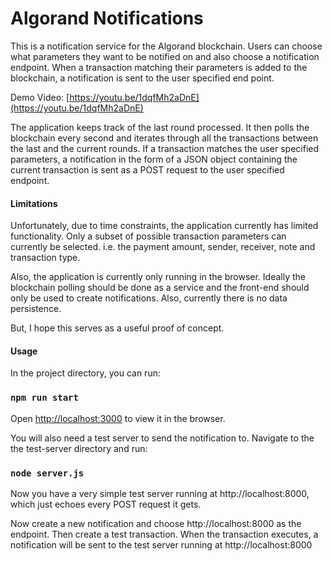 
# Algorand Notifications

This is a notification service for the Algorand blockchain. Users can choose what parameters they want to be notified on and also choose a notification endpoint. When a transaction matching their parameters is added to the blockchain, a notification is sent to the user specified end point.

Demo Video: [https://youtu.be/1dqfMh2aDnE](https://youtu.be/1dqfMh2aDnE)

The application keeps track of the last round processed. It then polls the blockchain every second and iterates through all the transactions between the last and the current rounds. If a transaction matches the user specified parameters, a notification in the form of a JSON object containing the current transaction is sent as a POST request to the user specified endpoint.

#### Limitations
Unfortunately, due to time constraints, the application currently has limited functionality. Only a subset of possible transaction parameters can currently be selected. i.e. the payment amount, sender, receiver, note and transaction type.

Also, the application is currently only running in the browser. Ideally the blockchain polling should be done as a service and the front-end should only be used to create notifications. Also, currently there is no data persistence. 

But, I hope this serves as a useful proof of concept.

#### Usage
In the project directory, you can run:
### `npm run start`

Open [http://localhost:3000](http://localhost:3000) to view it in the browser.

You will also need a test server to send the notification to. Navigate to the the test-server directory and run:
### `node server.js`

Now you have a very simple test server running at http://localhost:8000, which just echoes every POST request it gets.

Now create a new notification and choose http://localhost:8000 as the endpoint. Then create a test transaction. When the transaction executes, a notification will be sent to the test server running at http://localhost:8000
